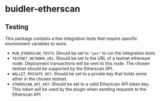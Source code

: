# buidler-etherscan

## Testing

This package contains a few integration tests that require specific environment variables to work:

- `RUN_ETHERSCAN_TESTS`: Should be set to `"yes"` to run the integration tests.
- `TESTNET_NETWORK_URL`: Should be set to the URL of a testnet ethereum node. Deployment transactions will be sent to this node. The chosen testnet should be supported by the Etherscan API.
- `WALLET_PRIVATE_KEY`: Should be set to a private key that holds some ether in the chosen testnet.
- `ETHERSCAN_API_KEY`: Should be set to a valid Etherscan API token key. This token will be used by the plugin when sending requests to the Etherscan API.

